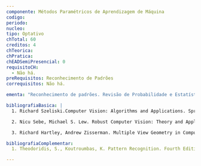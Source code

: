 ```yaml
---
componente: Métodos Paramétricos de Aprendizagem de Máquina
codigo:  
periodo: 
nucleo:
tipo: Optativo
chTotal: 60 
creditos: 4
chTeorica: 
chPratica: 
chEADSemiPresencial: 0
requisitoCH:
  - Não há.
preRequisitos: Reconhecimento de Padrões
correquisitos: Não há.

ementa: "Reconhecimento de padrões. Revisão de Probabilidade e Estatística. Teoria da decisão Bayesiana. Máxima verossimilhança e estimação de parâmetros. Métodos paramétricos de classificação. Métodos paramétricos de regressão. Métodos paramétricos de agrupamento. Análise dos Componentes Principais. Discriminante linear de Fisher."

bibliografiaBasica: |
  1. Richard Szeliski.Computer Vision: Algorithms and Applications. Springer, 2010.

  2. Nicu Sebe, Michael S. Lew. Robust Computer Vision: Theory and Applications. Kluwer / Springer, 2003.

  3. Richard Hartley, Andrew Zisserman. Multiple View Geometry in Computer Vision, 2nd Edition. Cambridge University Press, 2004.

bibliografiaComplementar:
  1. Theodoridis, S., Koutroumbas, K. Pattern Recognition. Fourth Edition, Academic Press, 2009.

---
```

